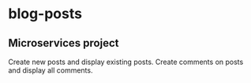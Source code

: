 # blog-posts

## Microservices project

Create new posts and display existing posts. 
Create comments on posts and display all comments.
